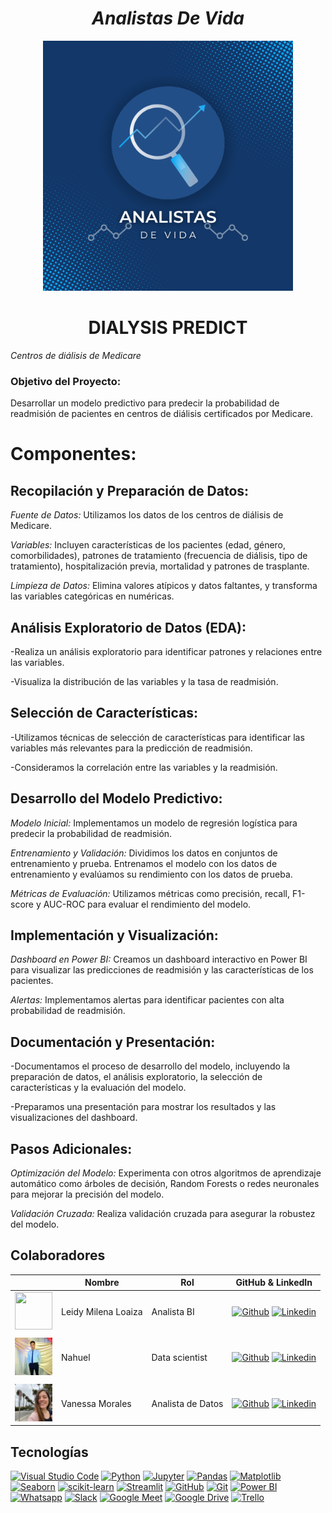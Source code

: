 ## <h1 align="center">_Analistas De Vida_</h1>




<p align="center">
  <img src="https://github.com/No-Country-simulation/c20-65-m-data-bi/blob/main/Imagenes/Blue%20and%20White%20Modern%20Digital%20Marketing%20Logo.png?raw=true" height="400">
<p align="center">







## <h1 align="center">DIALYSIS PREDICT</h1>
<p align="center"> 
  


*Centros de diálisis de Medicare*



### Objetivo del Proyecto:
Desarrollar un modelo predictivo para predecir la probabilidad de readmisión de pacientes en centros de diálisis certificados por Medicare.



# Componentes:





## Recopilación y Preparación de Datos:


*Fuente de Datos:* Utilizamos los datos de los centros de diálisis de Medicare.

*Variables:* Incluyen características de los pacientes (edad, género, comorbilidades), patrones de tratamiento (frecuencia de diálisis, tipo de tratamiento), hospitalización previa, mortalidad y patrones de trasplante.

*Limpieza de Datos:* Elimina valores atípicos y datos faltantes, y transforma las variables categóricas en numéricas.




## Análisis Exploratorio de Datos (EDA):

-Realiza un análisis exploratorio para identificar patrones y relaciones entre las variables.

-Visualiza la distribución de las variables y la tasa de readmisión.




## Selección de Características:

-Utilizamos técnicas de selección de características para identificar las variables más relevantes para la predicción de readmisión.

-Consideramos la correlación entre las variables y la readmisión.



## Desarrollo del Modelo Predictivo:

*Modelo Inicial:* Implementamos un modelo de regresión logística para predecir la probabilidad de readmisión.

*Entrenamiento y Validación:* Dividimos los datos en conjuntos de entrenamiento y prueba. Entrenamos el modelo con los datos de entrenamiento y evalúamos su rendimiento con los datos de prueba.

*Métricas de Evaluación:* Utilizamos métricas como precisión, recall, F1-score y AUC-ROC para evaluar el rendimiento del modelo.




## Implementación y Visualización:


*Dashboard en Power BI:* Creamos un dashboard interactivo en Power BI para visualizar las predicciones de readmisión y las características de los pacientes.

*Alertas:* Implementamos alertas para identificar pacientes con alta probabilidad de readmisión.




## Documentación y Presentación:

-Documentamos el proceso de desarrollo del modelo, incluyendo la preparación de datos, el análisis exploratorio, la selección de características y la evaluación del modelo.

-Preparamos una presentación para mostrar los resultados y las visualizaciones del dashboard.



## Pasos Adicionales:

*Optimización del Modelo:* Experimenta con otros algoritmos de aprendizaje automático como árboles de decisión, Random Forests o redes neuronales para mejorar la precisión del modelo.

*Validación Cruzada:* Realiza validación cruzada para asegurar la robustez del modelo.
































































































## Colaboradores

|                         | Nombre   |   Rol                    | GitHub & LinkedIn                                                                                                                                                                                          |
| ----------------------------- | -------- | ---------------------- | ------------------------------------------------------------------------------------------------------------------------------------------------------------------------------------------------------- |
| <img width="60" height="60" src="https://avatars.githubusercontent.com/u/114260905?s=96&v=4" /> | Leidy Milena Loaiza | Analista BI  | [![Github](https://skillicons.dev/icons?i=github)](https://github.com/leymilena2531) [![Linkedin](https://skillicons.dev/icons?i=linkedin)]( https://www.linkedin.com/in/leidy-milena-loaiza)                         |
|                               |
| <img width="60" height="60" src= "https://github.com/No-Country-simulation/c20-65-m-data-bi/blob/main/Imagenes/Nahuel.jpg"/> | Nahuel | Data scientist | [![Github](https://skillicons.dev/icons?i=github)](https://github.com/Nahuelk99) [![Linkedin](https://skillicons.dev/icons?i=linkedin)]()                         |
|                               |
| <img width="60" height="60" src="https://github.com/No-Country-simulation/c20-65-m-data-bi/blob/main/Imagenes/Vanesa.jpg" /> | Vanessa Morales | Analista de Datos | [![Github](https://skillicons.dev/icons?i=github)](https://github.com/VaneM0rales) [![Linkedin](https://skillicons.dev/icons?i=linkedin)]()                         |




















## Tecnologías

[![Visual Studio Code](https://img.shields.io/badge/IDE-Visual%20Studio%20Code-blue)](https://code.visualstudio.com/)
[![Python](https://img.shields.io/badge/Language-Python-blue)](https://www.python.org/)
[![Jupyter](https://img.shields.io/badge/Notebook-Jupyter-orange)](https://jupyter.org/)
[![Pandas](https://img.shields.io/badge/Library-Pandas-brightgreen)](https://pandas.pydata.org/)
[![Matplotlib](https://img.shields.io/badge/Library-Matplotlib-blue)](https://matplotlib.org/)
[![Seaborn](https://img.shields.io/badge/Library-Seaborn-yellow)](https://seaborn.pydata.org/)
[![scikit-learn](https://img.shields.io/badge/Library-scikit--learn-red)](https://scikit-learn.org/)
[![Streamlit](https://img.shields.io/badge/Framework-Streamlit-purple)](https://streamlit.io/)
[![GitHub](https://img.shields.io/badge/Platform-GitHub-lightgrey)](https://github.com/)
[![Git](https://img.shields.io/badge/Version%20Control-Git-blue)](https://git-scm.com/)
[![Power BI](https://img.shields.io/badge/BI%20Tool-Power%20BI-yellow)](https://powerbi.microsoft.com/)
[![Whatsapp](https://img.shields.io/badge/Chat-Whatsapp-forest)](https://whatsapp.com/)
[![Slack](https://img.shields.io/badge/Chat-Slack-4A154B)](https://slack.com/)
[![Google Meet](https://img.shields.io/badge/Tool-Google%20Meet-4285F4)](https://meet.google.com/)
[![Google Drive](https://img.shields.io/badge/Tool-Google%20Drive-34A853)](https://drive.google.com/)
[![Trello](https://img.shields.io/badge/Scrum-Trello-violet)](https://trello.com/)






